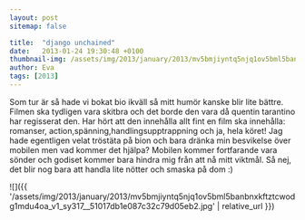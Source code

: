 ```yaml
---
layout: post
sitemap: false

title:  "django unchained"
date:   2013-01-24 19:30:48 +0100
thumbnail-img: /assets/img/2013/january/2013/mv5bmjiyntq5njq1ov5bml5banbnxkftztcwodg1mdu4oa_v1_sy317__51017db1e087c32c79d05eb2.jpg
author: Eva
tags: [2013]
---
```


Som tur är så hade vi bokat bio ikväll så mitt humör kanske blir lite bättre. Filmen ska tydligen vara skitbra och det borde den vara då quentin tarantino har regisserat den. Har hört att den innehålla allt fint en film ska innehålla: romanser, action,spänning,handlingsupptrappning och ja, hela köret! Jag hade egentligen velat tröstäta på bion och bara dränka min besvikelse över mobilen men vad kommer det hjälpa? Mobilen kommer fortfarande vara sönder och godiset kommer bara hindra mig från att nå mitt viktmål. Så nej, det blir nog bara att handla lite nötter och smaska på dom :)

![]({{ '/assets/img/2013/january/2013/mv5bmjiyntq5njq1ov5bml5banbnxkftztcwodg1mdu4oa_v1_sy317__51017db1e087c32c79d05eb2.jpg'  | relative_url }})

